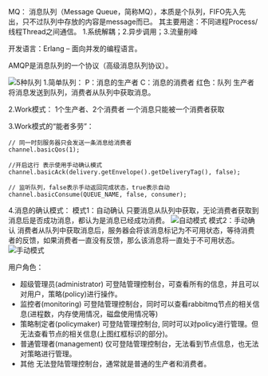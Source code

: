 MQ：
消息队列（Message Queue，简称MQ），本质是个队列，FIFO先入先出，只不过队列中存放的内容是message而已。
其主要用途：不同进程Process/线程Thread之间通信。
1.系统解耦；2.异步调用；3.流量削峰

开发语言：Erlang – 面向并发的编程语言。

AMQP是消息队列的一个协议（高级消息队列协议）。

![5种队列](/mq-img/5种队列.png "5种队列")
1.简单队列：
P：消息的生产者
C：消息的消费者
红色：队列
生产者将消息发送到队列，消费者从队列中获取消息。

2.Work模式：
1个生产者、2个消费者
一个消息只能被一个消费者获取

3.Work模式的“能者多劳”：
```
// 同一时刻服务器只会发送一条消息给消费者
channel.basicQos(1);

//开启这行 表示使用手动确认模式
channel.basicAck(delivery.getEnvelope().getDeliveryTag(), false);

// 监听队列，false表示手动返回完成状态，true表示自动
channel.basicConsume(QUEUE_NAME, false, consumer);
```

4.消息的确认模式：
模式1：自动确认
只要消息从队列中获取，无论消费者获取到消息后是否成功消息，都认为是消息已经成功消费。
![自动模式](/mq-img/自动模式.png "自动模式")
模式2：手动确认
消费者从队列中获取消息后，服务器会将该消息标记为不可用状态，等待消费者的反馈，如果消费者一直没有反馈，那么该消息将一直处于不可用状态。
![手动模式](/mq-img/手动模式.png "手动模式")

用户角色：
- 超级管理员(administrator)
可登陆管理控制台，可查看所有的信息，并且可以对用户，策略(policy)进行操作。
- 监控者(monitoring)
可登陆管理控制台，同时可以查看rabbitmq节点的相关信息(进程数，内存使用情况，磁盘使用情况等)
- 策略制定者(policymaker)
可登陆管理控制台, 同时可以对policy进行管理。但无法查看节点的相关信息(上图红框标识的部分)。
- 普通管理者(management)
仅可登陆管理控制台，无法看到节点信息，也无法对策略进行管理。
- 其他
无法登陆管理控制台，通常就是普通的生产者和消费者。


